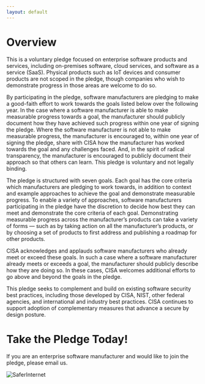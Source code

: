 ```yaml
---
layout: default
---
```


# Overview

This is a voluntary pledge focused on enterprise software products and services, including on-premises software, cloud services, and software as a service (SaaS). Physical products such as IoT devices and consumer products are not scoped in the pledge, though companies who wish to demonstrate progress in those areas are welcome to do so.

By participating in the pledge, software manufacturers are pledging to make a good-faith effort to work towards the goals listed below over the following year. In the case where a software manufacturer is able to make measurable progress towards a goal, the manufacturer should publicly document how they have achieved such progress within one year of signing the pledge. Where the software manufacturer is not able to make measurable progress, the manufacturer is encouraged to, within one year of signing the pledge, share with CISA how the manufacturer has worked towards the goal and any challenges faced. And, in the spirit of radical transparency, the manufacturer is encouraged to publicly document their approach so that others can learn. This pledge is voluntary and not legally binding.

The pledge is structured with seven goals. Each goal has the core criteria which manufacturers are pledging to work towards, in addition to context and example approaches to achieve the goal and demonstrate measurable progress. To enable a variety of approaches, software manufacturers participating in the pledge have the discretion to decide how best they can meet and demonstrate the core criteria of each goal. Demonstrating measurable progress across the manufacturer’s products can take a variety of forms — such as by taking action on all the manufacturer’s products, or by choosing a set of products to first address and publishing a roadmap for other products.

CISA acknowledges and applauds software manufacturers who already meet or exceed these goals. In such a case where a software manufacturer already meets or exceeds a goal, the manufacturer should publicly describe how they are doing so. In these cases, CISA welcomes additional efforts to go above and beyond the goals in the pledge.

This pledge seeks to complement and build on existing software security best practices, including those developed by CISA, NIST, other federal agencies, and international and industry best practices. CISA continues to support adoption of complementary measures that advance a secure by design posture.

# Take the Pledge Today!

If you are an enterprise software manufacturer and would like to join the pledge, please email us.

![SaferInternet](https://www.cisa.gov/sites/default/files/styles/16x9_medium/public/2024-05/WEB%2024-0763%20SbD%20Pledge%20and%20Goals-IMAGE%20CTA-%20700x394.png?h=999314bb&itok=F1JhpPMn)